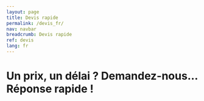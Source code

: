 ```yaml
---
layout: page
title: Devis rapide
permalink: /devis_fr/
nav: navbar
breadcrumb: Devis rapide
ref: devis
lang: fr
---
```


# Un prix, un délai ? Demandez-nous... Réponse rapide !

